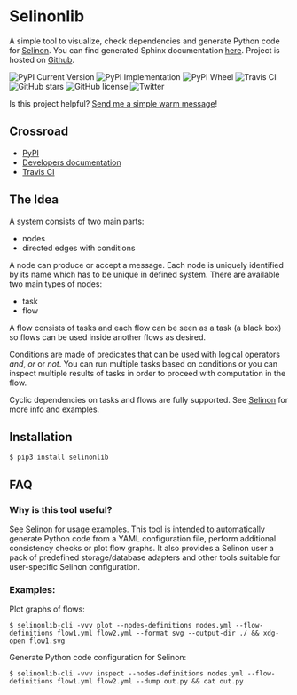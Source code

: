 # Selinonlib

A simple tool to visualize, check dependencies and generate Python code for [Selinon](https://github.com/selinon/selinon). You can find generated Sphinx documentation [here](https://selinonlib.readthedocs.io). Project is hosted on [Github](https://github.com/selinon/selinonlib).

![PyPI Current Version](https://img.shields.io/pypi/v/selinonlib.svg)
![PyPI Implementation](https://img.shields.io/pypi/implementation/selinonlib.svg)
![PyPI Wheel](https://img.shields.io/pypi/wheel/selinonlib.svg)
![Travis CI](https://travis-ci.org/selinon/selinonlib.svg?branch=master)
![GitHub stars](https://img.shields.io/github/stars/selinon/selinonlib.svg)
![GitHub license](https://img.shields.io/badge/license-GPLv2-blue.svg)
![Twitter](https://img.shields.io/twitter/url/http/github.com/selinon/selinonlib.svg?style=social)

Is this project helpful? [Send me a simple warm message](https://saythanks.io/to/fridex)!

## Crossroad

 * [PyPI](https://pypi.python.org/pypi/selinonlib)
 * [Developers documentation](https://selinonlib.readthedocs.io)
 * [Travis CI](https://travis-ci.org/selinon/selinonlib)

## The Idea

A system consists of two main parts:
  * nodes
  * directed edges with conditions
  
A node can produce or accept a message. Each node is uniquely identified by its name which has to be unique in defined system. There are available two main types of nodes:
  * task
  * flow
  
A flow consists of tasks and each flow can be seen as a task (a black box) so flows can be used inside another flows as desired.

Conditions are made of predicates that can be used with logical operators *and*, *or* or *not*. You can run multiple tasks based on conditions or you can inspect multiple results of tasks in order to proceed with computation in the flow.

Cyclic dependencies on tasks and flows are fully supported. See [Selinon](https://github.com/selinon/selinon) for more info and examples.

## Installation

```
$ pip3 install selinonlib
```

## FAQ

### Why is this tool useful?

See [Selinon](https://github.com/selinon/selinon) for usage examples. This tool is intended to automatically generate Python code from a YAML configuration file, perform additional consistency checks or plot flow graphs. It also provides a Selinon user a pack of predefined storage/database adapters and other tools suitable for user-specific Selinon configuration.

### Examples:

Plot graphs of flows:
```
$ selinonlib-cli -vvv plot --nodes-definitions nodes.yml --flow-definitions flow1.yml flow2.yml --format svg --output-dir ./ && xdg-open flow1.svg
```

Generate Python code configuration for Selinon:
```
$ selinonlib-cli -vvv inspect --nodes-definitions nodes.yml --flow-definitions flow1.yml flow2.yml --dump out.py && cat out.py
```

